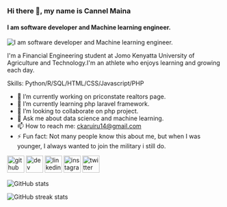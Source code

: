 ### Hi there 👋, my name is Cannel Maina
#### I am software developer and Machine learning engineer.
![I am software developer and Machine learning engineer.](https://images.app.goo.gl/LxArQAiV1Kn2seYa7)

I'm a Financial Engineering student at Jomo Kenyatta University of Agriculture and Technology.I'm an athlete who enjoys learning and growing each day.

Skills: Python/R/SQL/HTML/CSS/Javascript/PHP

- 🔭 I’m currently working on priconstate realtors page. 
- 🌱 I’m currently learning php laravel framework. 
- 👯 I’m looking to collaborate on php project. 
- 💬 Ask me about data science and machine learning. 
- 📫 How to reach me: ckaruiru14@gmail.com 
- ⚡ Fun fact: Not many people know this about me, but when I was younger, I always wanted to join the military i still do. 


[<img src='https://cdn.jsdelivr.net/npm/simple-icons@3.0.1/icons/github.svg' alt='github' height='40'>](https://github.com/cannel14)  [<img src='https://cdn.jsdelivr.net/npm/simple-icons@3.0.1/icons/dev-dot-to.svg' alt='dev' height='40'>](https://dev.to/cannel14)  [<img src='https://cdn.jsdelivr.net/npm/simple-icons@3.0.1/icons/linkedin.svg' alt='linkedin' height='40'>](https://www.linkedin.com/in/cannel-maina/)  [<img src='https://cdn.jsdelivr.net/npm/simple-icons@3.0.1/icons/instagram.svg' alt='instagram' height='40'>](https://www.instagram.com/kanel1304/)  [<img src='https://cdn.jsdelivr.net/npm/simple-icons@3.0.1/icons/twitter.svg' alt='twitter' height='40'>](https://twitter.com/kanel49068464)  

![GitHub stats](https://github-readme-stats.vercel.app/api?username=cannel14&show_icons=true)  

![GitHub streak stats](https://github-readme-streak-stats.herokuapp.com/?user=cannel14)  

